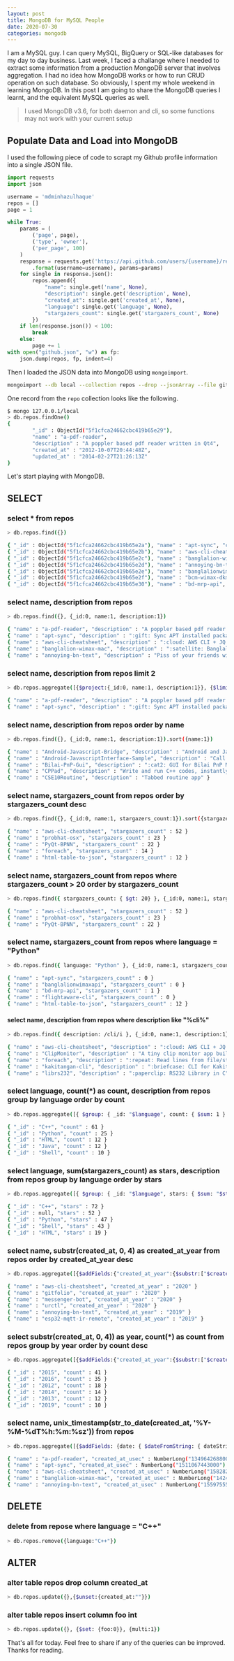 ```yaml
---
layout: post
title: MongoDB for MySQL People
date: 2020-07-30
categories: mongodb
---
```


I am a MySQL guy. I can query MySQL, BigQuery or SQL-like databases for my day to day business. Last week, I faced a challange where I needed to extract some information from a production MongoDB server that involves aggregation. I had no idea how MongoDB works or how to run CRUD operation on such database. So obviously, I spent my whole weekend in learning MongoDB. In this post I am going to share the MongoDB queries I learnt, and the equivalent MySQL queries as well.

> I used MongoDB v3.6, for both daemon and cli, so some functions may not work with your current setup

## Populate Data and Load into MongoDB

I used the following piece of code to scrapt my Github profile information into a single JSON file.

```python
import requests
import json

username = 'mdminhazulhaque'
repos = []
page = 1

while True:
    params = (
        ('page', page),
        ('type', 'owner'),
        ('per_page', 100)
    )
    response = requests.get('https://api.github.com/users/{username}/repos'\
        .format(username=username), params=params)
    for single in response.json():
        repos.append({
            "name": single.get('name', None),
            "description": single.get('description', None),
            "created_at": single.get('created_at', None),
            "language": single.get('language', None),
            "stargazers_count": single.get('stargazers_count', None)
        })
    if len(response.json()) < 100:
        break
    else:
        page += 1
with open("github.json", "w") as fp:
    json.dump(repos, fp, indent=4)
```

Then I loaded the JSON data into MongoDB using `mongoimport`.

```bash
mongoimport --db local --collection repos --drop --jsonArray --file github.json 
```

One record from the `repo` collection looks like the following.

```bash
$ mongo 127.0.0.1/local
> db.repos.findOne()
{
        "_id" : ObjectId("5f1cfca24662cbc419b65e29"),
        "name" : "a-pdf-reader",
        "description" : "A poppler based pdf reader written in Qt4",
        "created_at" : "2012-10-07T20:44:48Z",
        "updated_at" : "2014-02-27T21:26:13Z"
}
```

Let's start playing with MongoDB.

## SELECT

### select * from repos

```bash
> db.repos.find({})

{ "_id" : ObjectId("5f1cfca24662cbc419b65e2a"), "name" : "apt-sync", "created_at" : "2017-11-19T04:57:23Z", "language" : "Python", "stargazers_count" : 0 }
{ "_id" : ObjectId("5f1cfca24662cbc419b65e2b"), "name" : "aws-cli-cheatsheet", "created_at" : "2020-02-27T16:38:21Z", "language" : null, "stargazers_count" : 52 }
{ "_id" : ObjectId("5f1cfca24662cbc419b65e2c"), "name" : "banglalion-wimax-mac", "created_at" : "2015-02-25T19:15:48Z", "language" : "HTML", "stargazers_count" : 0 }
{ "_id" : ObjectId("5f1cfca24662cbc419b65e2d"), "name" : "annoying-bn-text", "created_at" : "2019-06-05T17:25:05Z", "language" : "HTML", "stargazers_count" : 1 }
{ "_id" : ObjectId("5f1cfca24662cbc419b65e2e"), "name" : "banglalionwimaxapi", "created_at" : "2018-10-16T13:03:53Z", "language" : "Python", "stargazers_count" : 0 }
{ "_id" : ObjectId("5f1cfca24662cbc419b65e2f"), "name" : "bcm-wimax-dkms", "created_at" : "2017-05-20T18:22:07Z", "language" : "C", "stargazers_count" : 0 }
{ "_id" : ObjectId("5f1cfca24662cbc419b65e30"), "name" : "bd-mrp-api", "created_at" : "2018-12-31T20:26:48Z", "language" : "Python", "stargazers_count" : 1 }
```

### select name, description from repos

```bash
> db.repos.find({}, {_id:0, name:1, description:1})

{ "name" : "a-pdf-reader", "description" : "A poppler based pdf reader written in Qt4" }
{ "name" : "apt-sync", "description" : ":gift: Sync APT installed package list across different machines" }
{ "name" : "aws-cli-cheatsheet", "description" : ":cloud: AWS CLI + JQ = Make life easier" }
{ "name" : "banglalion-wimax-mac", "description" : ":satellite: Banglalion WiMAX on Mac OS X" }
{ "name" : "annoying-bn-text", "description" : "Piss of your friends with awkwardly written Bengali text" }
```

### select name, description from repos limit 2

```bash
> db.repos.aggregate([{$project:{_id:0, name:1, description:1}}, {$limit:5}])

{ "name" : "a-pdf-reader", "description" : "A poppler based pdf reader written in Qt4" }
{ "name" : "apt-sync", "description" : ":gift: Sync APT installed package list across different machines" }
```

### select name, description from repos order by name

```bash
> db.repos.find({}, {_id:0, name:1, description:1}).sort({name:1})

{ "name" : "Android-Javascript-Bridge", "description" : "Android and Javascript two way communication" }
{ "name" : "Android-JavascriptInterface-Sample", "description" : "Call Java (Android) methods from Webview using Javascript" }
{ "name" : "Bilai-PnP-Gui", "description" : ":cat2: GUI for Bilai PnP Modems" }
{ "name" : "CPPad", "description" : "Write and run C++ codes, instantly!" }
{ "name" : "CSE10Routine", "description" : "Tabbed routine app" }
```

### select name, stargazers_count from repos order by stargazers_count desc

```bash
> db.repos.find({}, {_id:0, name:1, stargazers_count:1}).sort({stargazers_count:-1})

{ "name" : "aws-cli-cheatsheet", "stargazers_count" : 52 }
{ "name" : "probhat-osx", "stargazers_count" : 23 }
{ "name" : "PyQt-BPNN", "stargazers_count" : 22 }
{ "name" : "foreach", "stargazers_count" : 14 }
{ "name" : "html-table-to-json", "stargazers_count" : 12 }
```

### select name, stargazers_count from repos where stargazers_count > 20 order by stargazers_count

```bash
> db.repos.find({ stargazers_count: { $gt: 20} }, {_id:0, name:1, stargazers_count:1}).sort({stargazers_count:-1})

{ "name" : "aws-cli-cheatsheet", "stargazers_count" : 52 }
{ "name" : "probhat-osx", "stargazers_count" : 23 }
{ "name" : "PyQt-BPNN", "stargazers_count" : 22 }
```

### select name, stargazers_count from repos where language = "Python"

```bash
> db.repos.find({ language: "Python" }, {_id:0, name:1, stargazers_count:1})

{ "name" : "apt-sync", "stargazers_count" : 0 }
{ "name" : "banglalionwimaxapi", "stargazers_count" : 0 }
{ "name" : "bd-mrp-api", "stargazers_count" : 1 }
{ "name" : "flightaware-cli", "stargazers_count" : 0 }
{ "name" : "html-table-to-json", "stargazers_count" : 12 }
```

#### select name, description from repos where description like "%cli%"

```bash
> db.repos.find({ description: /cli/i }, {_id:0, name:1, description:1})

{ "name" : "aws-cli-cheatsheet", "description" : ":cloud: AWS CLI + JQ = Make life easier" }
{ "name" : "ClipMonitor", "description" : "A tiny clip monitor app built with Qt5" }
{ "name" : "foreach", "description" : ":repeat: Read lines from file/stdin and execute them as CLI argument" }
{ "name" : "kakitangan-cli", "description" : ":briefcase: CLI for Kakitangan app, the online HR Software for Malaysian businesses" }
{ "name" : "librs232", "description" : ":paperclip: RS232 Library in C" }
```

### select language, count(*) as count, description from repos group by language order by count

```bash
> db.repos.aggregate([{ $group: { _id: "$language", count: { $sum: 1 } } },{ $sort: { count: -1 } }])

{ "_id" : "C++", "count" : 61 }
{ "_id" : "Python", "count" : 25 }
{ "_id" : "HTML", "count" : 12 }
{ "_id" : "Java", "count" : 12 }
{ "_id" : "Shell", "count" : 10 }
```

### select language, sum(stargazers_count) as stars, description from repos group by language order by stars

```bash
> db.repos.aggregate([{ $group: { _id: "$language", stars: { $sum: "$stargazers_count" } } },{ $sort: { stars: -1 } }])

{ "_id" : "C++", "stars" : 72 }
{ "_id" : null, "stars" : 52 }
{ "_id" : "Python", "stars" : 47 }
{ "_id" : "Shell", "stars" : 43 }
{ "_id" : "HTML", "stars" : 19 }
```

### select name, substr(created_at, 0, 4) as created_at_year from repos order by created_at_year desc

```bash
> db.repos.aggregate([{$addFields:{"created_at_year":{$substr:["$created_at", 0, 4]}}}, {$project: {_id:0, name:1, created_at_year:1}}, {$sort: {created_at_year:-1}}])

{ "name" : "aws-cli-cheatsheet", "created_at_year" : "2020" }
{ "name" : "gitfolio", "created_at_year" : "2020" }
{ "name" : "messenger-bot", "created_at_year" : "2020" }
{ "name" : "urctl", "created_at_year" : "2020" }
{ "name" : "annoying-bn-text", "created_at_year" : "2019" }
{ "name" : "esp32-mqtt-ir-remote", "created_at_year" : "2019" }
```

### select substr(created_at, 0, 4)) as year, count(*) as count from repos group by year order by count desc

```bash
> db.repos.aggregate([{$addFields:{"created_at_year":{$substr:["$created_at", 0, 4]}}}, { $group: { _id: "$created_at_year", count: { $sum: 1 } } },{ $sort: { count: -1 } }])

{ "_id" : "2015", "count" : 41 }
{ "_id" : "2016", "count" : 35 }
{ "_id" : "2012", "count" : 18 }
{ "_id" : "2014", "count" : 14 }
{ "_id" : "2013", "count" : 12 }
{ "_id" : "2019", "count" : 10 }
```

### select name, unix_timestamp(str_to_date(created_at, '%Y-%M-%dT%h:%m:%sz')) from repos

```bash
> db.repos.aggregate([{$addFields: {date: { $dateFromString: { dateString: "$created_at" }}}}, {$project: {_id:0, created_at_usec: { $subtract: [ "$date", new Date("1970-01-01") ] }, name:1}}])

{ "name" : "a-pdf-reader", "created_at_usec" : NumberLong("1349642688000") }
{ "name" : "apt-sync", "created_at_usec" : NumberLong("1511067443000") }
{ "name" : "aws-cli-cheatsheet", "created_at_usec" : NumberLong("1582821501000") }
{ "name" : "banglalion-wimax-mac", "created_at_usec" : NumberLong("1424891748000") }
{ "name" : "annoying-bn-text", "created_at_usec" : NumberLong("1559755505000") }
```

## DELETE

### delete from repose where language = "C++"

```bash
> db.repos.remove({language:"C++"})
```

## ALTER

### alter table repos drop column created_at

```bash
> db.repos.update({},{$unset:{created_at:""}})
```

### alter table repos insert column foo int

```bash
> db.repos.update({}, {$set: {foo:0}}, {multi:1})
```

That's all for today. Feel free to share if any of the queries can be improved. Thanks for reading.
